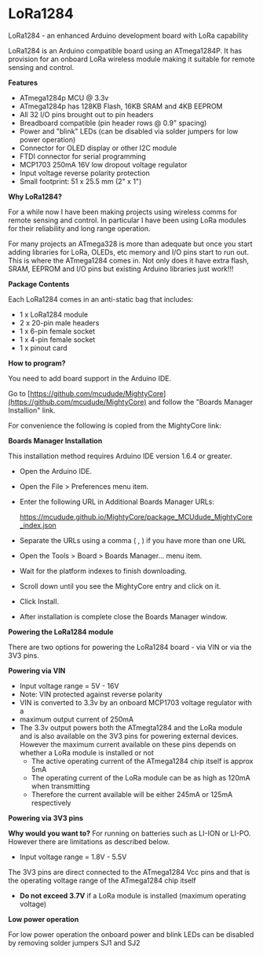 # LoRa1284
LoRa1284 - an enhanced Arduino development board with LoRa capability

LoRa1284 is an Arduino compatible board using an ATmega1284P. It has provision for an onboard LoRa wireless module making it suitable for remote sensing and control.

**Features**



- ATmega1284p MCU @ 3.3v
- ATmega1284p has 128KB Flash, 16KB SRAM and 4KB EEPROM
- All 32 I/O pins brought out to pin headers
- Breadboard compatible (pin header rows @ 0.9" spacing)
- Power and "blink" LEDs (can be disabled via solder jumpers for low power operation)
- Connector for OLED display or other I2C module
- FTDI connector for serial programming
- MCP1703 250mA 16V low dropout voltage regulator
- Input voltage reverse polarity protection
- Small footprint: 51 x 25.5 mm (2" x 1")

**Why LoRa1284?**

For a while now I have been making projects using wireless comms for remote
sensing and control. In particular I have been using LoRa modules for their
reliability and long range operation.

For many projects an ATmega328 is more than adequate but once you start adding
libraries for LoRa, OLEDs, etc memory and I/O pins start to run out. This is
where the ATmega1284 comes in. Not only does it have extra flash, SRAM, EEPROM
and I/O pins but existing Arduino libraries just work!!!

**Package Contents**

Each LoRa1284 comes in an anti-static bag that includes:

- 1 x LoRa1284 module
- 2 x 20-pin male headers
- 1 x 6-pin female socket
- 1 x 4-pin female socket
- 1 x pinout card

**How to program?**

You need to add board support in the Arduino IDE.

Go to [https://github.com/mcudude/MightyCore](https://github.com/mcudude/MightyCore) and
follow the "Boards Manager Installion" link.

For convenience the following is copied from the MightyCore link:

**Boards Manager Installation**

This installation method requires Arduino IDE version 1.6.4 or greater.

 

- Open the Arduino IDE.
- Open the File > Preferences menu item.
- Enter the following URL in Additional Boards Manager URLs:

  https://mcudude.github.io/MightyCore/package_MCUdude_MightyCore_index.json

- Separate the URLs using a comma ( , ) if you have more than one URL
- Open the Tools > Board > Boards Manager... menu item.
- Wait for the platform indexes to finish downloading.
- Scroll down until you see the MightyCore entry and click on it.
- Click Install.
- After installation is complete close the Boards Manager window.

**Powering the LoRa1284 module**

There are two options for powering the LoRa1284 board - via VIN or via the 3V3 pins.

**Powering via VIN**

- Input voltage range = 5V - 16V
- Note: VIN protected against reverse polarity
- VIN is converted to 3.3v by an onboard MCP1703 voltage regulator with a
- maximum output current of 250mA
- The 3.3v output powers both the ATmegta1284 and the LoRa module and is also available on the 3V3 pins for powering external devices. However the maximum current available on these pins depends on whether a LoRa module is installed or not
  - The active operating current of the ATmega1284 chip itself is approx 5mA
  - The operating current of the LoRa module can be as high as 120mA when transmitting
  - Therefore the current available will be either 245mA or 125mA respectively

**Powering via 3V3 pins**

**Why would you want to?** For running on batteries such as LI-ION or LI-PO. However there are limitations
as described below.

* Input voltage range = 1.8V - 5.5V

The 3V3 pins are direct connected to the ATmega1284 Vcc pins and that is the operating voltage range of the ATmega1284 chip itself

- **Do not exceed 3.7V** if a LoRa module is installed (maximum operating voltage)

**Low power operation**

For low power operation the onboard power and blink LEDs can be disabled by removing solder jumpers SJ1 and SJ2
